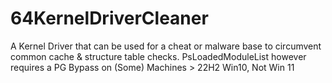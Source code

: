 # 64KernelDriverCleaner
A Kernel Driver that can be used for a cheat or malware base to circumvent common cache &amp; structure table checks. PsLoadedModuleList however requires a PG Bypass on (Some) Machines > 22H2 Win10, Not Win 11

